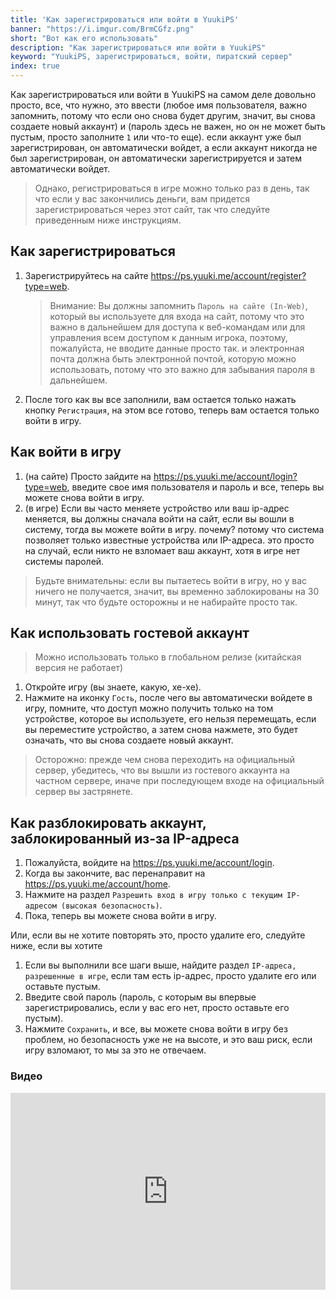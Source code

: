 ```yaml
---
title: 'Как зарегистрироваться или войти в YuukiPS'
banner: "https://i.imgur.com/BrmCGfz.png"
short: "Вот как его использовать"
description: "Как зарегистрироваться или войти в YuukiPS"
keyword: "YuukiPS, зарегистрироваться, войти, пиратский сервер"
index: true
---
```


Как зарегистрироваться или войти в YuukiPS на самом деле довольно просто, все, что нужно, это ввести (любое имя пользователя, важно запомнить, потому что если оно снова будет другим, значит, вы снова создаете новый аккаунт) и (пароль здесь не важен, но он не может быть пустым, просто заполните `1` или что-то еще). если аккаунт уже был зарегистрирован, он автоматически войдет, а если аккаунт никогда не был зарегистрирован, он автоматически зарегистрируется и затем автоматически войдет.

> Однако, регистрироваться в игре можно только раз в день, так что если у вас закончились деньги, вам придется зарегистрироваться через этот сайт, так что следуйте приведенным ниже инструкциям.

## Как зарегистрироваться

1. Зарегистрируйтесь на сайте https://ps.yuuki.me/account/register?type=web.

   > Внимание: Вы должны запомнить `Пароль на сайте (In-Web)`, который вы используете для входа на сайт, потому что это важно в дальнейшем для доступа к веб-командам или для управления всем доступом к данным игрока, поэтому, пожалуйста, не вводите данные просто так. и электронная почта должна быть электронной почтой, которую можно использовать, потому что это важно для забывания пароля в дальнейшем.

2. После того как вы все заполнили, вам остается только нажать кнопку `Регистрация`, на этом все готово, теперь вам остается только войти в игру.

## Как войти в игру

1. (на сайте) Просто зайдите на https://ps.yuuki.me/account/login?type=web, введите свое имя пользователя и пароль и все, теперь вы можете снова войти в игру.
1. (в игре) Если вы часто меняете устройство или ваш ip-адрес меняется, вы должны сначала войти на сайт, если вы вошли в систему, тогда вы можете войти в игру. почему? потому что система позволяет только известные устройства или IP-адреса. это просто на случай, если никто не взломает ваш аккаунт, хотя в игре нет системы паролей.

 > Будьте внимательны: если вы пытаетесь войти в игру, но у вас ничего не получается, значит, вы временно заблокированы на 30 минут, так что будьте осторожны и не набирайте просто так.

## Как использовать гостевой аккаунт

 > Можно использовать только в глобальном релизе (китайская версия не работает)

1. Откройте игру (вы знаете, какую, хе-хе).
2. Нажмите на иконку `Гость`, после чего вы автоматически войдете в игру, помните, что доступ можно получить только на том устройстве, которое вы используете, его нельзя перемещать, если вы переместите устройство, а затем снова нажмете, это будет означать, что вы снова создаете новый аккаунт.

 > Осторожно: прежде чем снова переходить на официальный сервер, убедитесь, что вы вышли из гостевого аккаунта на частном сервере, иначе при последующем входе на официальный сервер вы застрянете.

## Как разблокировать аккаунт, заблокированный из-за IP-адреса

 1. Пожалуйста, войдите на https://ps.yuuki.me/account/login.
 2. Когда вы закончите, вас перенаправит на https://ps.yuuki.me/account/home.
 3. Нажмите на раздел `Разрешить вход в игру только с текущим IP-адресом (высокая безопасность)`.
 4. Пока, теперь вы можете снова войти в игру.

 Или, если вы не хотите повторять это, просто удалите его, следуйте ниже, если вы хотите

 1. Если вы выполнили все шаги выше, найдите раздел `IP-адреса, разрешенные в игре`, если там есть ip-адрес, просто удалите его или оставьте пустым.
 2. Введите свой пароль (пароль, с которым вы впервые зарегистрировались, если у вас его нет, просто оставьте его пустым).
 3. Нажмите `Сохранить`, и все, вы можете снова войти в игру без проблем, но безопасность уже не на высоте, и это ваш риск, если игру взломают, то мы за это не отвечаем.

### Видео

<iframe width="100%" height="315" src="https://www.youtube.com/embed/k9ZfyTSqjPI?si=senlsTnou1dlm7kY" title="YouTube video player" frameborder="0" allow="accelerometer; autoplay; clipboard-write; encrypted-media; gyroscope; picture-in-picture; web-share" allowfullscreen></iframe>